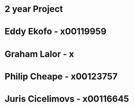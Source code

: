 # 2 year Project
# Eddy Ekofo - x00119959
# Graham Lalor - x
# Philip Cheape - x00123757
# Juris Cicelimovs - x00116645
